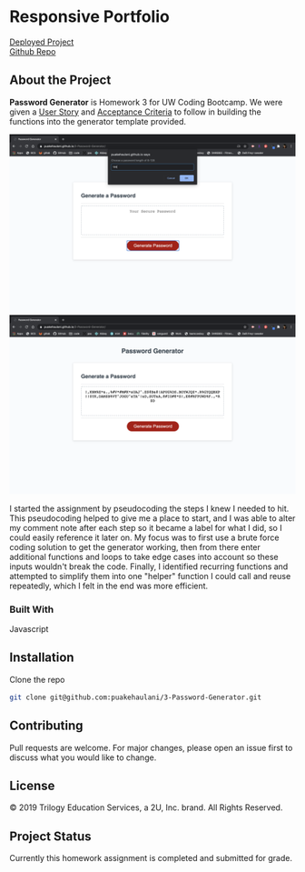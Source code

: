 # Responsive Portfolio

[Deployed Project](https://puakehaulani.github.io/3-Password-Generator/)  
[Github Repo](https://github.com/puakehaulani/3-Password-Generator)

## About the Project

**Password Generator** is Homework 3 for UW Coding Bootcamp. We were given a [User Story](https://uwa.bootcampcontent.com/UWA-Bootcamp/uw-sea-fsf-pt-08-2020-u-c/tree/master/class-content/03-JavaScript/02-Homework#user-story) and [Acceptance Criteria](https://uwa.bootcampcontent.com/UWA-Bootcamp/uw-sea-fsf-pt-08-2020-u-c/tree/master/class-content/03-JavaScript/02-Homework#acceptance-criteria) to follow in building the functions into the generator template provided.

![PasswordPromptsScreen](assets/images/passwordprompt.png)  
![GeneratedPasswordScreen](assets/images/generatdpassword.png)

I started the assignment by pseudocoding the steps I knew I needed to hit. This pseudocoding helped to give me a place to start, and I was able to alter my comment note after each step so it became a label for what I did, so I could easily reference it later on. My focus was to first use a brute force coding solution to get the generator working, then from there enter additional functions and loops to take edge cases into account so these inputs wouldn't break the code. Finally, I identified recurring functions and attempted to simplify them into one "helper" function I could call and reuse repeatedly, which I felt in the end was more efficient.

### Built With

Javascript

## Installation

Clone the repo

```bash
git clone git@github.com:puakehaulani/3-Password-Generator.git
```

## Contributing

Pull requests are welcome. For major changes, please open an issue first to discuss what you would like to change.

## License

© 2019 Trilogy Education Services, a 2U, Inc. brand.
All Rights Reserved.

## Project Status

Currently this homework assignment is completed and submitted for grade.
